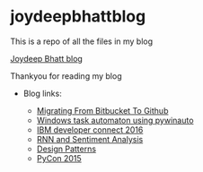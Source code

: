 # joydeepbhattblog

This is a repo of all the files in my blog

[Joydeep Bhatt blog](http://joydeepbhatt.com/)

Thankyou for reading my blog

* Blog links:

    * [Migrating From Bitbucket To Github](http://joydeepbhatt.com/2016/08/migrating-from-bitbucket-to-github/)
    * [Windows task automaton using pywinauto](http://joydeepbhatt.com/2016/07/windows-task-automaton-using-pywinauto/)
    * [IBM developer connect 2016](http://joydeepbhatt.com/2016/06/ibm-developer-connect-2016/)
    * [RNN and Sentiment Analysis](http://joydeepbhatt.com/2016/05/rnn-and-sentiment-analysis/)
    * [Design Patterns](http://joydeepbhatt.com/2016/04/design-patterns/)
    * [PyCon 2015](http://joydeepbhatt.com/2015/10/pycon-2015/)
